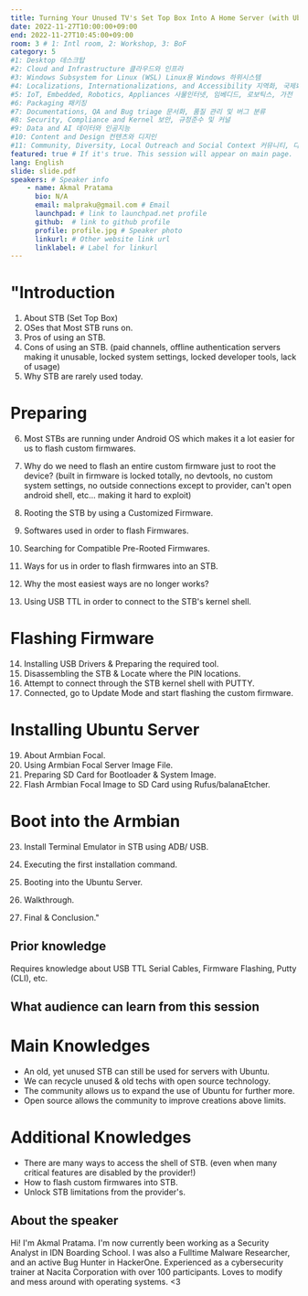 ```yaml
---
title: Turning Your Unused TV's Set Top Box Into A Home Server (with Ubuntu Server)
date: 2022-11-27T10:00:00+09:00
end: 2022-11-27T10:45:00+09:00
room: 3 # 1: Intl room, 2: Workshop, 3: BoF
category: 5
#1: Desktop 데스크탑
#2: Cloud and Infrastructure 클라우드와 인프라
#3: Windows Subsystem for Linux (WSL) Linux용 Windows 하위시스템
#4: Localizations, Internationalizations, and Accessibility 지역화, 국제화 및 접근성
#5: IoT, Embedded, Robotics, Appliances 사물인터넷, 임베디드, 로보틱스, 가전
#6: Packaging 패키징
#7: Documentations, QA and Bug triage 문서화, 품질 관리 및 버그 분류
#8: Security, Compliance and Kernel 보안, 규정준수 및 커널
#9: Data and AI 데이터와 인공지능
#10: Content and Design 컨텐츠와 디지인
#11: Community, Diversity, Local Outreach and Social Context 커뮤니티, 다양성, 지역 사회 협력과 사회적 관점
featured: true # If it's true. This session will appear on main page.
lang: English
slide: slide.pdf
speakers: # Speaker info
    - name: Akmal Pratama
      bio: N/A
      email: malpraku@gmail.com # Email
      launchpad: # link to launchpad.net profile
      github:  # link to github profile
      profile: profile.jpg # Speaker photo
      linkurl: # Other website link url
      linklabel: # Label for linkurl
---
```

"Introduction
================================
1. About STB (Set Top Box)
2. OSes that Most STB runs on.
3. Pros of using an STB.
4. Cons of using an STB.
(paid channels, offline authentication servers making it unusable,
locked system settings, locked developer tools, lack of usage)
5. Why STB are rarely used today.

Preparing
================================
6. Most STBs are running under Android OS which makes it a lot easier for us to flash custom firmwares.
7. Why do we need to flash an entire custom firmware just to root the device?
(built in firmware is locked totally, no devtools, no custom system settings, no outside connections except to provider, can't open android shell, etc... making it hard to exploit)
8. Rooting the STB by using a Customized Firmware.
9. Softwares used in order to flash Firmwares.
10. Searching for Compatible Pre-Rooted Firmwares.

11. Ways for us in order to flash firmwares into an STB.
12. Why the most easiest ways are no longer works?
13. Using USB TTL in order to connect to the STB's kernel shell.

Flashing Firmware
================================
14. Installing USB Drivers & Preparing the required tool.
15. Disassembling the STB & Locate where the PIN locations.
16. Attempt to connect through the STB kernel shell with PUTTY.
17. Connected, go to Update Mode and start flashing the custom firmware.

Installing Ubuntu Server
================================
19. About Armbian Focal.
20. Using Armbian Focal Server Image File.
21. Preparing SD Card for Bootloader & System Image.
22. Flash Armbian Focal Image to SD Card using Rufus/balanaEtcher.

Boot into the Armbian
================================
23. Install Terminal Emulator in STB using ADB/ USB.
24. Executing the first installation command.
25. Booting into the Ubuntu Server.
26. Walkthrough.

27. Final & Conclusion."

## Prior knowledge
Requires knowledge about USB TTL Serial Cables, Firmware Flashing, Putty (CLI),  etc.

## What audience can learn from this session
Main Knowledges
=====================================
- An old, yet unused STB can still be used for servers with Ubuntu.
- We can recycle unused & old techs with open source technology.
- The community allows us to expand the use of Ubuntu for further more.
- Open source allows the community to improve creations above limits.

Additional Knowledges
=====================================
- There are many ways to access the shell of STB. 
(even when many critical features are disabled by the provider!)
- How to flash custom firmwares into STB.
- Unlock STB limitations from the provider's.

## About the speaker
Hi! I'm Akmal Pratama. I'm now currently been working as a Security Analyst in IDN Boarding School. I was also a Fulltime Malware Researcher, and an active Bug Hunter in HackerOne. Experienced as a cybersecurity trainer at Nacita Corporation with over 100 participants. Loves to modify and mess around with operating systems. <3